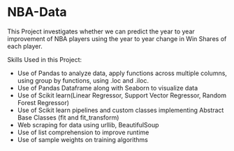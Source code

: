 # NBA-Data

This Project investigates whether we can predict the year to year improvement of NBA players using the year to year change in Win Shares of each player.

Skills Used in this Project:

- Use of Pandas to analyze data, apply functions across multiple columns, using group by functions, using .loc and .iloc.
- Use of Pandas Dataframe along with Seaborn to visualize data
- Use of Scikit learn(Linear Regressor, Support Vector Regressor, Random Forest Regressor)
- Use of Scikit learn pipelines and custom classes implementing Abstract Base Classes (fit and fit_transform)
- Web scraping for data using urllib, BeautifulSoup
- Use of list comprehension to improve runtime
- Use of sample weights on training algorithms
